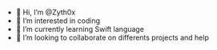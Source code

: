 - 👋 Hi, I’m @Zyth0x
- 👀 I’m interested in coding
- 🌱 I’m currently learning Swift language
- 💞️ I’m looking to collaborate on differents projects and help

<!---
Zyth0x/Zyth0x is a ✨ special ✨ repository because its `README.md` (this file) appears on your GitHub profile.
You can click the Preview link to take a look at your changes.
--->
